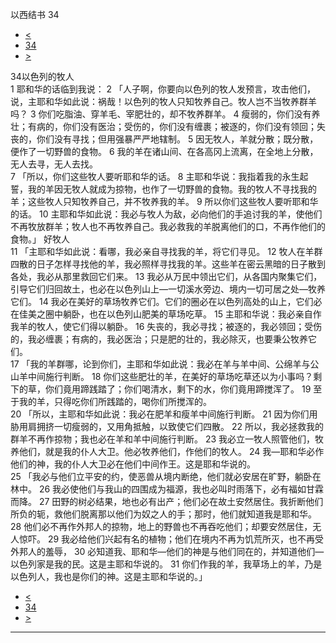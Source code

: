 ﻿





 以西结书 34




* [<](bible/EZK33.md)
* [34](bible/EZK.md)
* [>](bible/EZK35.md)



 
34以色列的牧人  
1 耶和华的话临到我说： 
2 「人子啊，你要向以色列的牧人发预言，攻击他们，说，主耶和华如此说：祸哉！以色列的牧人只知牧养自己。牧人岂不当牧养群羊吗？ 
3 你们吃脂油、穿羊毛、宰肥壮的，却不牧养群羊。 
4 瘦弱的，你们没有养壮；有病的，你们没有医治；受伤的，你们没有缠裹；被逐的，你们没有领回；失丧的，你们没有寻找；但用强暴严严地辖制。 
5 因无牧人，羊就分散；既分散，便作了一切野兽的食物。 
6 我的羊在诸山间、在各高冈上流离，在全地上分散，无人去寻，无人去找。  
7 「所以，你们这些牧人要听耶和华的话。 
8 主耶和华说：我指着我的永生起誓，我的羊因无牧人就成为掠物，也作了一切野兽的食物。我的牧人不寻找我的羊；这些牧人只知牧养自己，并不牧养我的羊。 
9 所以你们这些牧人要听耶和华的话。 
10 主耶和华如此说：我必与牧人为敌，必向他们的手追讨我的羊，使他们不再牧放群羊；牧人也不再牧养自己。我必救我的羊脱离他们的口，不再作他们的食物。」 好牧人  
11 「主耶和华如此说：看哪，我必亲自寻找我的羊，将它们寻见。 
12 牧人在羊群四散的日子怎样寻找他的羊，我必照样寻找我的羊。这些羊在密云黑暗的日子散到各处，我必从那里救回它们来。 
13 我必从万民中领出它们，从各国内聚集它们，引导它们归回故土，也必在以色列山上—一切溪水旁边、境内一切可居之处—牧养它们。 
14 我必在美好的草场牧养它们。它们的圈必在以色列高处的山上，它们必在佳美之圈中躺卧，也在以色列山肥美的草场吃草。 
15 主耶和华说：我必亲自作我羊的牧人，使它们得以躺卧。 
16 失丧的，我必寻找；被逐的，我必领回；受伤的，我必缠裹；有病的，我必医治；只是肥的壮的，我必除灭，也要秉公牧养它们。  
17 「我的羊群哪，论到你们，主耶和华如此说：我必在羊与羊中间、公绵羊与公山羊中间施行判断。 
18 你们这些肥壮的羊，在美好的草场吃草还以为小事吗？剩下的草，你们竟用蹄践踏了；你们喝清水，剩下的水，你们竟用蹄搅浑了。 
19 至于我的羊，只得吃你们所践踏的，喝你们所搅浑的。  
20 「所以，主耶和华如此说：我必在肥羊和瘦羊中间施行判断。 
21 因为你们用胁用肩拥挤一切瘦弱的，又用角抵触，以致使它们四散。 
22 所以，我必拯救我的群羊不再作掠物；我也必在羊和羊中间施行判断。 
23 我必立一牧人照管他们，牧养他们，就是我的仆人大卫。他必牧养他们，作他们的牧人。 
24 我—耶和华必作他们的神，我的仆人大卫必在他们中间作王。这是耶和华说的。  
25 「我必与他们立平安的约，使恶兽从境内断绝，他们就必安居在旷野，躺卧在林中。 
26 我必使他们与我山的四围成为福源，我也必叫时雨落下，必有福如甘霖而降。 
27 田野的树必结果，地也必有出产；他们必在故土安然居住。我折断他们所负的轭，救他们脱离那以他们为奴之人的手；那时，他们就知道我是耶和华。 
28 他们必不再作外邦人的掠物，地上的野兽也不再吞吃他们；却要安然居住，无人惊吓。 
29 我必给他们兴起有名的植物；他们在境内不再为饥荒所灭，也不再受外邦人的羞辱， 
30 必知道我、耶和华—他们的神是与他们同在的，并知道他们—以色列家是我的民。这是主耶和华说的。 
31 你们作我的羊，我草场上的羊，乃是以色列人，我也是你们的神。这是主耶和华说的。」 
* [<](bible/EZK33.md)
* [34](bible/EZK.md)
* [>](bible/EZK35.md)





---









